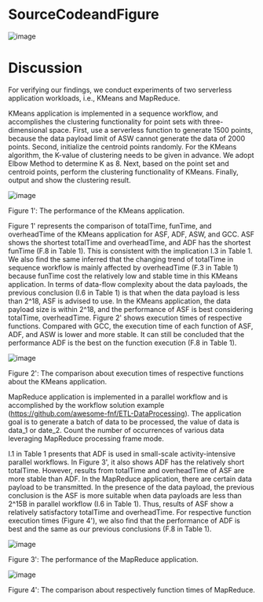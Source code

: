 # SourceCodeandFigure

![image](https://user-images.githubusercontent.com/73005808/122500711-dc1a2380-d025-11eb-85c2-961920235a6c.png)

# Discussion

For verifying our findings, we conduct experiments of two serverless application workloads, i.e., KMeans and MapReduce. 

KMeans application is implemented in a sequence workflow, and accomplishes the clustering functionality for point sets with three-dimensional space. First, use a serverless function to generate 1500 points, because the data payload limit of ASW cannot generate the data of 2000 points. Second, initialize the centroid points randomly. For the KMeans algorithm, the K-value of clustering needs to be given in advance. We adopt Elbow Method to determine K as 8. Next, based on the point set and centroid points, perform the clustering functionality of KMeans. Finally, output and show the clustering result.

![image](https://user-images.githubusercontent.com/73005808/122495758-319e0280-d01d-11eb-9ffb-e0fe6e9dadbe.png)

Figure 1': The performance of the KMeans application.

Figure 1' represents the comparison of totalTime, funTime, and overheadTime of the KMeans application for ASF, ADF, ASW, and GCC. ASF shows the shortest totalTime and overheadTime, and ADF has the shortest funTime (F.8 in Table 1). This is consistent with the implication I.3 in Table 1. We also find the same inferred that the changing trend of totalTime in sequence workflow is mainly affected by overheadTime (F.3 in Table 1) because funTime cost the relatively low and stable time in this KMeans application. In terms of data-flow complexity about the data payloads, the previous conclusion (I.6 in Table 1) is that when the data payload is less than 2^18, ASF is advised to use. In the KMeans application, the data payload size is within 2^18, and the performance of ASF is best considering totalTime, overheadTime. Figure 2' shows execution times of respective functions. Compared with GCC, the execution time of each function of ASF, ADF, and ASW is lower and more stable. It can still be concluded that the performance ADF is the best on the function execution (F.8 in Table 1).

![image](https://user-images.githubusercontent.com/73005808/122495820-4d090d80-d01d-11eb-9a73-c28ddd06b137.png)

Figure 2': The comparison about execution times of respective functions about the KMeans application.


MapReduce application is implemented in a parallel workflow and is accomplished by the workflow solution example (https://github.com/awesome-fnf/ETL-DataProcessing). The application goal is to generate a batch of data to be processed, the value of data is data_1 or date_2. Count the number of occurrences of various data leveraging MapReduce processing frame mode.

I.1 in Table 1 presents that ADF is used in small-scale activity-intensive parallel workflows. In Figure 3', it also shows ADF has the relatively short totalTime. However, results from totalTime and overheadTime of ASF are more stable than ADF. In the MapReduce application, there are certain data payload to be transmitted. In the presence of the data payload, the previous conclusion is the ASF is more suitable when data payloads are less than 2^15B in parallel workflow (I.6 in Table 1). Thus, results of ASF show a relatively satisfactory totalTime and overheadTime. For respective function execution times (Figure 4'), we also find that the performance of ADF is best and the same as our previous conclusions (F.8 in Table 1). 

![image](https://user-images.githubusercontent.com/73005808/122495853-598d6600-d01d-11eb-8634-c215802bb224.png)

Figure 3': The performance of the MapReduce application.

![image](https://user-images.githubusercontent.com/73005808/122496698-c6553000-d01e-11eb-86f8-1e85e6d25055.png)

Figure 4': The comparison about respectively function times of MapReduce.
